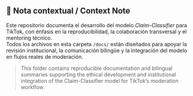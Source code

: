 ## 📌 Nota contextual / Context Note

Este repositorio documenta el desarrollo del modelo *Claim-Classifier* para TikTok, con énfasis en la reproducibilidad, la colaboración transversal y el mentoring técnico.  
Todos los archivos en esta carpeta `/docs/` están diseñados para apoyar la revisión institucional, la comunicación bilingüe y la integración del modelo en flujos reales de moderación.

> This folder contains reproducible documentation and bilingual summaries supporting the ethical development and institutional integration of the Claim-Classifier model for TikTok’s moderation workflow.

